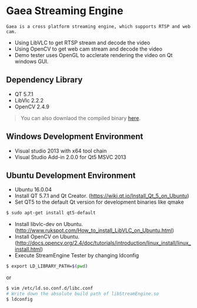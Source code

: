 # Gaea Streaming Engine

    Gaea is a cross platform streaming engine, which supports RTSP and web cam.
  - Using LibVLC to get RTSP stream and decode the video
  - Using OpenCV to get web cam stream and decode the video
  - Demo tester uses OpenGL to acclerate rendering the video on Qt windows GUI.

## Dependency Library
  - QT 5.7.1
  - LibVlc 2.2.2
  - OpenCV 2.4.9
  
> You can also downlaod the compiled binary [here](https://drive.google.com/drive/folders/0B1Mq7kkwjPxLWXZsSzUyOXVVWlU?usp=sharing).

## Windows Development Environment
  - Visual studio 2013 with x64 tool chain
  - Visual Studio Add-in 2.0.0 for Qt5 MSVC 2013

## Ubuntu Development Environment
  - Ubuntu 16.0.04
  - Install QT 5.7.1 and Qt Creator. (https://wiki.qt.io/Install_Qt_5_on_Ubuntu)
  - Set QT5 to the default Qt version for development binaries like qmake
```sh
$ sudo apt-get install qt5-default
```
  - Install libvlc-dev on Ubuntu. (http://www.rukspot.com/How_to_install_LibVLC_on_Ubuntu.html)
  - Install OpenCV on Ubuntu. (http://docs.opencv.org/2.4/doc/tutorials/introduction/linux_install/linux_install.html)
  - Execute StreamEngine Tester by changing ldconfig
```sh
$ export LD_LIBRARY_PATH=$(pwd)
```
or
```sh
$ vim /etc/ld.so.conf.d/libc.conf
# Write down the absolute build path of libStreamEngine.so
$ ldconfig
```